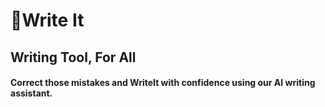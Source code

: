 # 📝Write It

## Writing Tool, For All

#### Correct those mistakes and WriteIt with confidence using our AI writing assistant.
